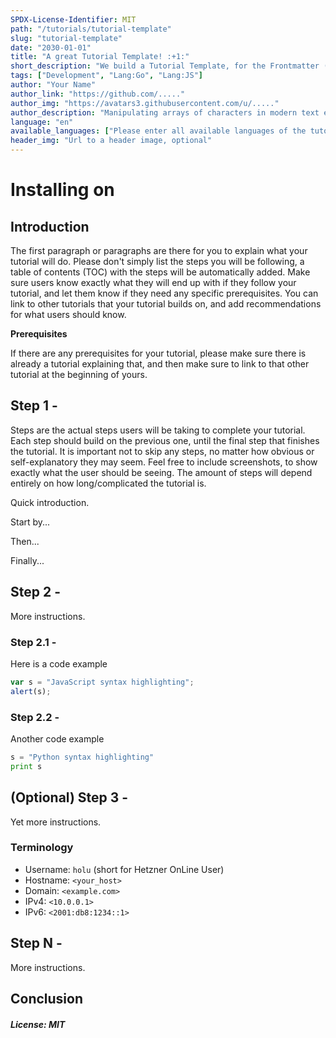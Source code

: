 ```yaml
---
SPDX-License-Identifier: MIT
path: "/tutorials/tutorial-template"
slug: "tutorial-template"
date: "2030-01-01"
title: "A great Tutorial Template! :+1:"
short_description: "We build a Tutorial Template, for the Frontmatter (first few lines before the actual content) please fill as much as possible. If you dont know what to put somewhere, just leave it empty, the Community manager will fill it for you"
tags: ["Development", "Lang:Go", "Lang:JS"]
author: "Your Name"
author_link: "https://github.com/....."
author_img: "https://avatars3.githubusercontent.com/u/....."
author_description: "Manipulating arrays of characters in modern text editors that need more RAM than we used to do a flight to the moon. But it's super awesome... "
language: "en"
available_languages: ["Please enter all available languages of the tutorial according to ISO 639-1 here."]
header_img: "Url to a header image, optional"
---
```


<!-- This where the actual tutorial begins, with the title: -->

# Installing <software> on <Operating System>

## Introduction

The first paragraph or paragraphs are there for you to explain what your tutorial will do. Please don't simply list the steps you will be following, a table of contents (TOC) with the steps will be automatically added.
Make sure users know exactly what they will end up with if they follow your tutorial, and let them know if they need any specific prerequisites.
You can link to other tutorials that your tutorial builds on, and add recommendations for what users should know.

**Prerequisites**

If there are any prerequisites for your tutorial, please make sure there is already a tutorial explaining that, and then make sure to link to that other tutorial at the beginning of yours.

## Step 1 - <summary of step>

Steps are the actual steps users will be taking to complete your tutorial.
Each step should build on the previous one, until the final step that finishes the tutorial.
It is important not to skip any steps, no matter how obvious or self-explanatory they may seem.
Feel free to include screenshots, to show exactly what the user should be seeing.
The amount of steps will depend entirely on how long/complicated the tutorial is.

Quick introduction.

Start by...

Then...

Finally...

## Step 2 - <summary of step>

More instructions.

### Step 2.1 - <summary of step>

Here is a code example

```javascript
var s = "JavaScript syntax highlighting";
alert(s);
```

### Step 2.2 - <summary of step>

Another code example

```python
s = "Python syntax highlighting"
print s
```

## (Optional) Step 3 - <summary of step>

Yet more instructions.

### Terminology
* Username: `holu` (short for Hetzner OnLine User)
* Hostname: `<your_host>`
* Domain: `<example.com>`
* IPv4: `<10.0.0.1>`
* IPv6: `<2001:db8:1234::1>`

## Step N - <summary of step>

More instructions.

## Conclusion

##### License: MIT

<!---

Contributors's Certificate of Origin

By making a contribution to this project, I certify that:

(a) The contribution was created in whole or in part by me and I have
    the right to submit it under the license indicated in the file; or

(b) The contribution is based upon previous work that, to the best of my
    knowledge, is covered under an appropriate license and I have the
    right under that license to submit that work with modifications,
    whether created in whole or in part by me, under the same license
    (unless I am permitted to submit under a different license), as
    indicated in the file; or

(c) The contribution was provided directly to me by some other person
    who certified (a), (b) or (c) and I have not modified it.

(d) I understand and agree that this project and the contribution are
    public and that a record of the contribution (including all personal
    information I submit with it, including my sign-off) is maintained
    indefinitely and may be redistributed consistent with this project
    or the license(s) involved.

Signed-off-by: [submitter's name and email address here]

-->
